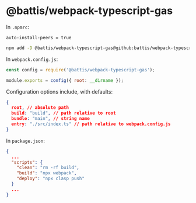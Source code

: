 # @battis/webpack-typescript-gas

In `.npmrc`:

```
auto-install-peers = true
```

```bash
npm add -D @battis/webpack-typescript-gas@github:battis/webpack-typescript-gas
```

In `webpack.config.js`:

```js
const config = require('@battis/webpack-typescript-gas');

module.exports = config({ root: __dirname });
```

Configuration options include, with defaults:

```json
{
  root, // absolute path
  build: "build", // path relative to root
  bundle: "main", // string name
  entry: "./src/index.ts" // path relative to webpack.config.js
}
```

In `package.json`:

```json
{
  ...
  "scripts": {
    "clean": "rm -rf build",
    "build": "npx webpack",
    "deploy": "npx clasp push"
  }
  ...
}
```
